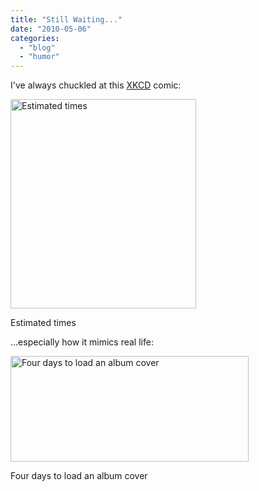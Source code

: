 ```yaml
---
title: "Still Waiting..."
date: "2010-05-06"
categories: 
  - "blog"
  - "humor"
---
```

I've always chuckled at this <a title="XKCD" href="http://xkcd.org/">XKCD</a> comic:

<div class="wp-caption aligncenter" style="width: 297px"><a href="/uploads/2010/05/estimation.png"><img class="size-full wp-image-132" title="Estimated times" src="/uploads/2010/05/estimation.png" alt="Estimated times" width="297" height="335" /></a><p class="wp-caption-text">Estimated times</p></div>

...especially how it mimics real life:

<div class="wp-caption aligncenter" style="width: 381px"><a href="/uploads/2010/05/4days.jpg"><img class="size-full wp-image-133" title="Four days to load an album cover" src="/uploads/2010/05/4days.jpg" alt="Four days to load an album cover" width="381" height="169" /></a><p class="wp-caption-text">Four days to load an album cover</p></div>

